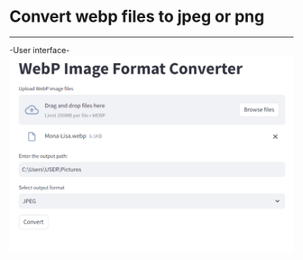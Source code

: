 # Convert webp files to jpeg or png
---------------------------------  
-User interface-  
![image](https://github.com/Parrot222/Webp-Image-Format-Converter/blob/main/webp-converter.png)  
